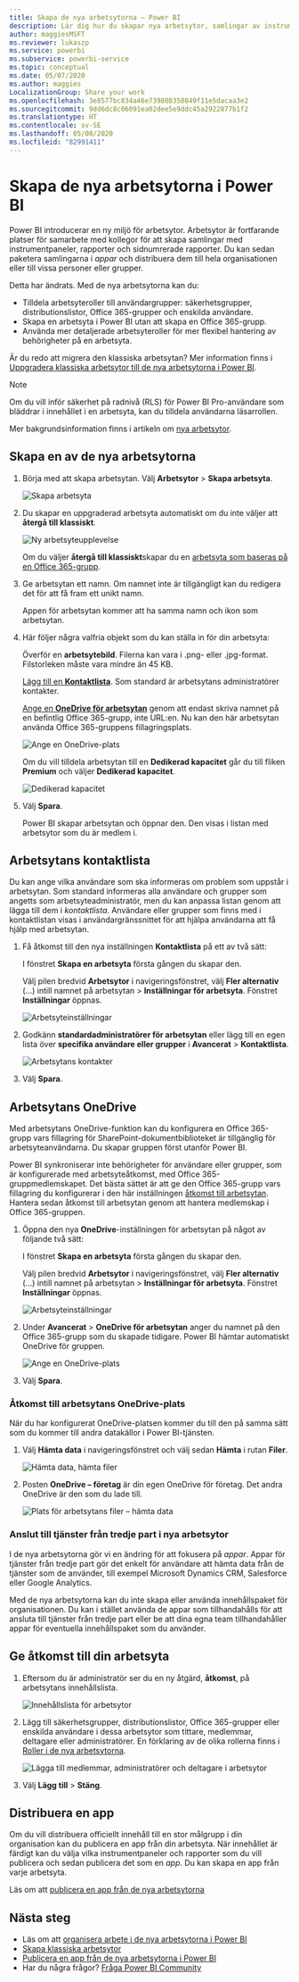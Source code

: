 ```yaml
---
title: Skapa de nya arbetsytorna – Power BI
description: Lär dig hur du skapar nya arbetsytor, samlingar av instrumentpaneler, rapporter och sidnumrerade rapporter som skapats för att förse din organisation med viktiga mått.
author: maggiesMSFT
ms.reviewer: lukaszp
ms.service: powerbi
ms.subservice: powerbi-service
ms.topic: conceptual
ms.date: 05/07/2020
ms.author: maggies
LocalizationGroup: Share your work
ms.openlocfilehash: 3e8577bc834a46e739808358849f11e5dacaa3e2
ms.sourcegitcommit: 9dd6dc8c06091ea02dee5e9ddc45a2922877b1f2
ms.translationtype: HT
ms.contentlocale: sv-SE
ms.lasthandoff: 05/08/2020
ms.locfileid: "82991411"
---
```

# <a name="create-the-new-workspaces-in-power-bi"></a>Skapa de nya arbetsytorna i Power BI

Power BI introducerar en ny miljö för arbetsytor. Arbetsytor är fortfarande platser för samarbete med kollegor för att skapa samlingar med instrumentpaneler, rapporter och sidnumrerade rapporter. Du kan sedan paketera samlingarna i *appar* och distribuera dem till hela organisationen eller till vissa personer eller grupper.

Detta har ändrats. Med de nya arbetsytorna kan du:

- Tilldela arbetsyteroller till användargrupper: säkerhetsgrupper, distributionslistor, Office 365-grupper och enskilda användare.
- Skapa en arbetsyta i Power BI utan att skapa en Office 365-grupp.
- Använda mer detaljerade arbetsyteroller för mer flexibel hantering av behörigheter på en arbetsyta.

Är du redo att migrera den klassiska arbetsytan? Mer information finns i [Uppgradera klassiska arbetsytor till de nya arbetsytorna i Power BI](designer/service-upgrade-workspaces.md).

> [!NOTE]
> Om du vill inför säkerhet på radnivå (RLS) för Power BI Pro-användare som bläddrar i innehållet i en arbetsyta, kan du tilldela användarna läsarrollen.

Mer bakgrundsinformation finns i artikeln om [nya arbetsytor](service-new-workspaces.md).

## <a name="create-one-of-the-new-workspaces"></a>Skapa en av de nya arbetsytorna

1. Börja med att skapa arbetsytan. Välj **Arbetsytor** > **Skapa arbetsyta**.
   
     ![Skapa arbetsyta](media/service-create-the-new-workspaces/power-bi-workspace-create.png)

2. Du skapar en uppgraderad arbetsyta automatiskt om du inte väljer att **återgå till klassiskt**.
   
     ![Ny arbetsyteupplevelse](media/service-create-the-new-workspaces/power-bi-new-workspace.png)
     
     Om du väljer **återgå till klassiskt**skapar du en [arbetsyta som baseras på en Office 365-grupp](service-create-workspaces.md). 

2. Ge arbetsytan ett namn. Om namnet inte är tillgängligt kan du redigera det för att få fram ett unikt namn.
   
     Appen för arbetsytan kommer att ha samma namn och ikon som arbetsytan.
   
1. Här följer några valfria objekt som du kan ställa in för din arbetsyta:

    Överför en **arbetsytebild**. Filerna kan vara i .png- eller .jpg-format. Filstorleken måste vara mindre än 45 KB.
    
    [Lägg till en **Kontaktlista**](#workspace-contact-list). Som standard är arbetsytans administratörer kontakter. 
    
    [Ange en **OneDrive för arbetsytan**](#workspace-onedrive) genom att endast skriva namnet på en befintlig Office 365-grupp, inte URL:en. Nu kan den här arbetsytan använda Office 365-gruppens fillagringsplats. 

    ![Ange en OneDrive-plats](media/service-create-the-new-workspaces/power-bi-new-workspace-onedrive.png)

    Om du vill tilldela arbetsytan till en **Dedikerad kapacitet** går du till fliken **Premium** och väljer **Dedikerad kapacitet**.
     
    ![Dedikerad kapacitet](media/service-create-the-new-workspaces/power-bi-workspace-premium.png)

1. Välj **Spara**.

    Power BI skapar arbetsytan och öppnar den. Den visas i listan med arbetsytor som du är medlem i. 

## <a name="workspace-contact-list"></a>Arbetsytans kontaktlista

Du kan ange vilka användare som ska informeras om problem som uppstår i arbetsytan. Som standard informeras alla användare och grupper som angetts som arbetsyteadministratör, men du kan anpassa listan genom att lägga till dem i *kontaktlista*. Användare eller grupper som finns med i kontaktlistan visas i användargränssnittet för att hjälpa användarna att få hjälp med arbetsytan.

1. Få åtkomst till den nya inställningen **Kontaktlista** på ett av två sätt:

    I fönstret **Skapa en arbetsyta** första gången du skapar den.

    Välj pilen bredvid **Arbetsytor** i  navigeringsfönstret, välj **Fler alternativ** (…) intill namnet på arbetsytan > **Inställningar för arbetsyta**. Fönstret **Inställningar** öppnas.

    ![Arbetsyteinställningar](media/service-create-the-new-workspaces/power-bi-workspace-new-settings.png)

2. Godkänn **standardadministratörer för arbetsytan** eller lägg till en egen lista över **specifika användare eller grupper** i **Avancerat** > **Kontaktlista**. 

    ![Arbetsytans kontakter](media/service-create-the-new-workspaces/power-bi-workspace-contacts.png)

3. Välj **Spara**.

## <a name="workspace-onedrive"></a>Arbetsytans OneDrive

Med arbetsytans OneDrive-funktion kan du konfigurera en Office 365-grupp vars fillagring för SharePoint-dokumentbiblioteket är tillgänglig för arbetsyteanvändarna. Du skapar gruppen först utanför Power BI. 

Power BI synkroniserar inte behörigheter för användare eller grupper, som är konfigurerade med arbetsyteåtkomst, med Office 365-gruppmedlemskapet. Det bästa sättet är att ge den Office 365-grupp vars fillagring du konfigurerar i den här inställningen [åtkomst till arbetsytan](#give-access-to-your-workspace). Hantera sedan åtkomst till arbetsytan genom att hantera medlemskap i Office 365-gruppen. 

1. Öppna den nya **OneDrive**-inställningen för arbetsytan på något av följande två sätt:

    I fönstret **Skapa en arbetsyta** första gången du skapar den.

    Välj pilen bredvid **Arbetsytor** i  navigeringsfönstret, välj **Fler alternativ** (…) intill namnet på arbetsytan > **Inställningar för arbetsyta**. Fönstret **Inställningar** öppnas.

    ![Arbetsyteinställningar](media/service-create-the-new-workspaces/power-bi-workspace-new-settings.png)

2. Under **Avancerat** > **OneDrive för arbetsytan** anger du namnet på den Office 365-grupp som du skapade tidigare. Power BI hämtar automatiskt OneDrive för gruppen.

    ![Ange en OneDrive-plats](media/service-create-the-new-workspaces/power-bi-new-workspace-onedrive.png)

3. Välj **Spara**.

### <a name="access-the-workspace-onedrive-location"></a>Åtkomst till arbetsytans OneDrive-plats

När du har konfigurerat OneDrive-platsen kommer du till den på samma sätt som du kommer till andra datakällor i Power BI-tjänsten.

1. Välj **Hämta data** i navigeringsfönstret och välj sedan **Hämta** i rutan **Filer**.

    ![Hämta data, hämta filer](media/service-create-the-new-workspaces/power-bi-get-data-files.png)

1.  Posten **OneDrive – företag** är din egen OneDrive för företag. Det andra OneDrive är den som du lade till.

    ![Plats för arbetsytans filer – hämta data](media/service-create-the-new-workspaces/power-bi-new-workspace-get-data-onedrive.png)

### <a name="connecting-to-third-party-services-in-new-workspaces"></a>Anslut till tjänster från tredje part i nya arbetsytor

I de nya arbetsytorna gör vi en ändring för att fokusera på *appar*. Appar för tjänster från tredje part gör det enkelt för användare att hämta data från de tjänster som de använder, till exempel Microsoft Dynamics CRM, Salesforce eller Google Analytics.

Med de nya arbetsytorna kan du inte skapa eller använda innehållspaket för organisationen. Du kan i stället använda de appar som tillhandahålls för att ansluta till tjänster från tredje part eller be att dina egna team tillhandahåller appar för eventuella innehållspaket som du använder. 

## <a name="give-access-to-your-workspace"></a>Ge åtkomst till din arbetsyta

1. Eftersom du är administratör ser du en ny åtgärd, **åtkomst**, på arbetsytans innehållslista.

    ![Innehållslista för arbetsytor](media/service-create-the-new-workspaces/power-bi-workspace-access-icon.png)

1. Lägg till säkerhetsgrupper, distributionslistor, Office 365-grupper eller enskilda användare i dessa arbetsytor som tittare, medlemmar, deltagare eller administratörer. En förklaring av de olika rollerna finns i [Roller i de nya arbetsytorna](service-new-workspaces.md#roles-in-the-new-workspaces).

    ![Lägga till medlemmar, administratörer och deltagare i arbetsytor](media/service-create-the-new-workspaces/power-bi-workspace-add-members.png)

9. Välj **Lägg till** > **Stäng**.


## <a name="distribute-an-app"></a>Distribuera en app

Om du vill distribuera officiellt innehåll till en stor målgrupp i din organisation kan du publicera en app från din arbetsyta.  När innehållet är färdigt kan du välja vilka instrumentpaneler och rapporter som du vill publicera och sedan publicera det som en *app*. Du kan skapa en app från varje arbetsyta.

Läs om att [publicera en app från de nya arbetsytorna](service-create-distribute-apps.md)

## <a name="next-steps"></a>Nästa steg
* Läs om att [organisera arbete i de nya arbetsytorna i Power BI](service-new-workspaces.md)
* [Skapa klassiska arbetsytor](service-create-workspaces.md)
* [Publicera en app från de nya arbetsytorna i Power BI](service-create-distribute-apps.md)
* Har du några frågor? [Fråga Power BI Community](https://community.powerbi.com/)
